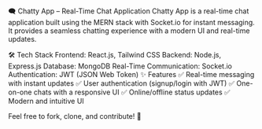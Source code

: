 🗨️ Chatty App – Real-Time Chat Application
Chatty App is a real-time chat application built using the MERN stack with Socket.io for instant messaging. It provides a seamless chatting experience with a modern UI and real-time updates.

🛠️ Tech Stack
Frontend: React.js, Tailwind CSS
Backend: Node.js, Express.js
Database: MongoDB
Real-Time Communication: Socket.io
Authentication: JWT (JSON Web Token)
✨ Features
✅ Real-time messaging with instant updates
✅ User authentication (signup/login with JWT)
✅ One-on-one chats with a responsive UI
✅ Online/offline status updates
✅ Modern and intuitive UI

Feel free to fork, clone, and contribute! 🚀
